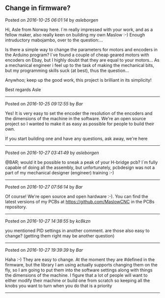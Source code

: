 ## Change in firmware?
Posted on *2016-10-25 06:01:14* by *asleborgen*

Hi, Asle from Norway here. 
I`m really impressed with your work, and as a fellow maker, also really keen on building my own Maslow :-)
Enough intruductory mabojambo, over to the question:...

Is there a simple way to change the parameters for motors and encoders in the Arduino program? I`ve found a couple of cheap geared motors with encoders on Ebay, but I highly doubt that they are equal to your motors... As a mechanical engineer i feel up to the task of making the mechanical bits, but my programming skills suck (at best), thus the question...

Anywhoo; keep up the good work, this project is brilliant in its simplicity!

Best regards
Asle

---

Posted on *2016-10-25 09:12:55* by *Bar*

Yes! It is very easy to set the encoder the resolution of the encoders and the dimensions of the machine in the software. We're an open source project so I wanted to make it as easy as possible for people to build their own. 

If you start building one and have any questions, ask away, we're here

---

Posted on *2016-10-27 03:41:49* by *asleborgen*

@BAR; would it be possible to sneak a peak of your H-bridge pcb? I`m fully capable of doing all the assembly, but unfortunately, pcbdesign was not a part of my mechanical designer (engineer) training :-)

---

Posted on *2016-10-27 07:56:14* by *Bar*

Of course! We're open source and open hardware :-). You can find the latest versions of my PCBs at https://github.com/MaslowCNC in the PCBs repository.

---

Posted on *2016-10-27 14:38:55* by *kc8kzn*

you mentioned PID settings in another comment. are those also easy to change? (getting them right may be another question)

---

Posted on *2016-10-27 19:39:39* by *Bar*

Haha :-) They are easy to change. At the moment they are #defined in the firmware, but the library I am using actually supports changing them on the fly, so I am going to put them into the software settings along with things the dimensions of the machine. I figure that a lot of people will want to either modify their machine or build one from scratch so keeping all the knobs you want to turn when you do that is a priority

---

